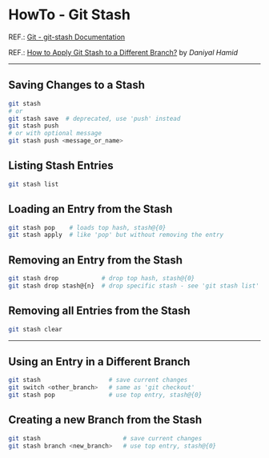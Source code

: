 # HowTo - Git Stash

REF.: [Git - git-stash Documentation](https://git-scm.com/docs/git-stash)
<!-- https://stackoverflow.com/questions/5737002/how-to-delete-a-stash-created-with-git-stash-create -->
REF.: [How to Apply Git Stash to a Different Branch?](https://www.designcise.com/web/tutorial/how-to-apply-git-stash-to-a-different-branch) by _Daniyal Hamid_

----

## Saving Changes to a Stash

```bash
git stash
# or
git stash save  # deprecated, use 'push' instead
git stash push
# or with optional message
git stash push <message_or_name>
```

## Listing Stash Entries

```bash
git stash list
```

## Loading an Entry from the Stash

```bash
git stash pop    # loads top hash, stash@{0}
git stash apply  # like 'pop' but without removing the entry
```

## Removing an Entry from the Stash

```bash
git stash drop            # drop top hash, stash@{0}
git stash drop stash@{n}  # drop specific stash - see 'git stash list'
```

## Removing all Entries from the Stash

```bash
git stash clear
```

----

## Using an Entry in a Different Branch

```bash
git stash                   # save current changes
git switch <other_branch>   # same as 'git checkout'
git stash pop               # use top entry, stash@{0}
```

## Creating a new Branch from the Stash

```bash
git stash                       # save current changes
git stash branch <new_branch>   # use top entry, stash@{0}
```
